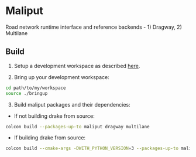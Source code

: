 # Maliput

Road network runtime interface and reference backends - 1) Dragway, 2) Multilane

## Build

1. Setup a development workspace as described [here](https://github.com/ToyotaResearchInstitute/dsim-repos-index/tree/master/README.md).

2. Bring up your development workspace:

```sh
cd path/to/my/workspace
source ./bringup
```

3. Build maliput packages and their dependencies:

  - If not building drake from source:

   ```sh
   colcon build --packages-up-to maliput dragway multilane
   ```

  - If building drake from source:

   ```sh
   colcon build --cmake-args -DWITH_PYTHON_VERSION=3 --packages-up-to maliput dragway multilane
   ```
